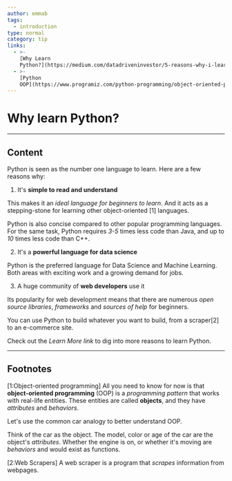 ```yaml
---
author: emmab
tags:
  - introduction
type: normal
category: tip
links:
  - >-
    [Why Learn
    Python?](https://medium.com/datadriveninvestor/5-reasons-why-i-learned-python-and-why-you-should-learn-it-as-well-917f781aea05){website}
  - >-
    [Python
    OOP](https://www.programiz.com/python-programming/object-oriented-programming){website}
---
```


# Why learn Python?


---

## Content

Python is seen as the number one language to learn. Here are a few reasons why:

1. It's **simple to read and understand**

This makes it an *ideal language for beginners to learn*. And it acts as a stepping-stone for learning other object-oriented [1] languages.

Python is also concise compared to other popular programming languages. For the same task, Python requires *3-5* times less code than Java, and up to *10* times less code than C++.

2. It's a **powerful language for data science**

Python is the preferred language for Data Science and Machine Learning. Both areas with exciting work and a growing demand for jobs.

3. A huge community of **web developers** use it

Its popularity for web development means that there are numerous *open source libraries*, *frameworks* and *sources of help* for beginners. 

You can use Python to build whatever you want to build, from a scraper[2] to an e-commerce site.

Check out the *Learn More link* to dig into more reasons to learn Python.

---

## Footnotes

[1:Object-oriented programming]
All you need to know for now is that **object-oriented programming** (OOP) is a *programming pattern* that works with real-life entities. These entities are called **objects**, and they have *attributes* and *behaviors*. 

Let's use the common car analogy to better understand OOP. 

Think of the car as the object. The model, color or age of the car are the object's *attributes*. Whether the engine is on, or whether it's moving are *behaviors* and would exist as functions.

[2:Web Scrapers]
A web scraper is a program that *scrapes* information from webpages.
 
